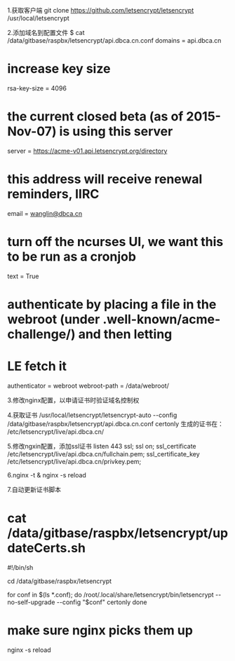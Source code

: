 1.获取客户端
git clone https://github.com/letsencrypt/letsencrypt /usr/local/letsencrypt

2.添加域名到配置文件
$ cat /data/gitbase/raspbx/letsencrypt/api.dbca.cn.conf
domains = api.dbca.cn

# increase key size
rsa-key-size = 4096

# the current closed beta (as of 2015-Nov-07) is using this server
server = https://acme-v01.api.letsencrypt.org/directory

# this address will receive renewal reminders, IIRC
email = wanglin@dbca.cn

# turn off the ncurses UI, we want this to be run as a cronjob
text = True

# authenticate by placing a file in the webroot (under .well-known/acme-challenge/) and then letting
# LE fetch it
authenticator = webroot
webroot-path = /data/webroot/

3.修改nginx配置，以申请证书时验证域名控制权

4.获取证书
/usr/local/letsencrypt/letsencrypt-auto --config /data/gitbase/raspbx/letsencrypt/api.dbca.cn.conf certonly
生成的证书在：
/etc/letsencrypt/live/api.dbca.cn/

5.修改ngxin配置，添加ssl证书
        listen 443 ssl;
        ssl on;
        ssl_certificate /etc/letsencrypt/live/api.dbca.cn/fullchain.pem;
        ssl_certificate_key /etc/letsencrypt/live/api.dbca.cn/privkey.pem;

6.nginx -t & nginx -s reload

7.自动更新证书脚本
# cat /data/gitbase/raspbx/letsencrypt/updateCerts.sh
#!/bin/sh

cd /data/gitbase/raspbx/letsencrypt

for conf in $(ls *.conf); do
  /root/.local/share/letsencrypt/bin/letsencrypt --no-self-upgrade --config "$conf" certonly
done

# make sure nginx picks them up
nginx -s reload

